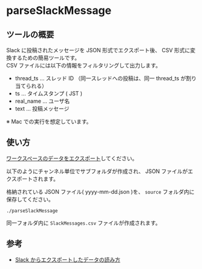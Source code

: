 # parseSlackMessage

## ツールの概要

Slack に投稿されたメッセージを JSON 形式でエクスポート後、 CSV 形式に変換するための簡易ツールです。  
CSV ファイルには以下の情報をフィルタリングして出力します。  
- thread_ts ... スレッド ID （同一スレッドへの投稿は、同一 thread_ts が割り当てられる）
- ts ... タイムスタンプ ( JST )
- real_name ... ユーザ名
- text ... 投稿メッセージ

※ Mac での実行を想定しています。

## 使い方

[ワークスペースのデータをエクスポート](https://slack.com/intl/ja-jp/help/articles/201658943-%E3%83%AF%E3%83%BC%E3%82%AF%E3%82%B9%E3%83%9A%E3%83%BC%E3%82%B9%E3%81%AE%E3%83%87%E3%83%BC%E3%82%BF%E3%82%92%E3%82%A8%E3%82%AF%E3%82%B9%E3%83%9D%E3%83%BC%E3%83%88%E3%81%99%E3%82%8B)してください。

以下のようにチャンネル単位でサブフォルダが作成され、 JSON ファイルがエクスポートされます。  

格納されている JSON ファイル( yyyy-mm-dd.json )を、 `source` フォルダ内に保存してください。  

```
./parseSlackMessage
```
同一フォルダ内に `SlackMessages.csv` ファイルが作成されます。



## 参考

- [Slack からエクスポートしたデータの読み方](https://slack.com/intl/ja-jp/help/articles/220556107-Slack-%E3%81%8B%E3%82%89%E3%82%A8%E3%82%AF%E3%82%B9%E3%83%9D%E3%83%BC%E3%83%88%E3%81%97%E3%81%9F%E3%83%87%E3%83%BC%E3%82%BF%E3%81%AE%E8%AA%AD%E3%81%BF%E6%96%B9)